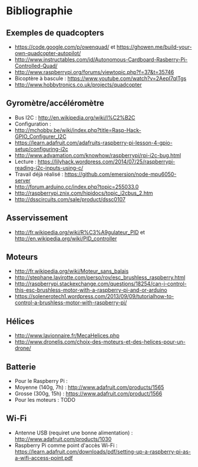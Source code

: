 Bibliographie
=============

Exemples de quadcopters
-----------------------

* https://code.google.com/p/owenquad/ et https://ghowen.me/build-your-own-quadcopter-autopilot/
* http://www.instructables.com/id/Autonomous-Cardboard-Rasberry-Pi-Controlled-Quad/
* http://www.raspberrypi.org/forums/viewtopic.php?f=37&t=35746
* Bicoptère à bascule : https://www.youtube.com/watch?v=2AepI7qITgs
* http://www.hobbytronics.co.uk/projects/quadcopter

Gyromètre/accéléromètre
-----------------------

* Bus I2C : http://en.wikipedia.org/wiki/I%C2%B2C
* Configuration : 
 * http://mchobby.be/wiki/index.php?title=Rasp-Hack-GPIO_Configurer_I2C
 * https://learn.adafruit.com/adafruits-raspberry-pi-lesson-4-gpio-setup/configuring-i2c
 * http://www.advamation.com/knowhow/raspberrypi/rpi-i2c-bug.html
* Lecture : https://lilyhack.wordpress.com/2014/07/25/raspberrypi-reading-i2c-inputs-using-c/
* Travail déjà réalisé : https://github.com/emersion/node-mpu6050-server
* http://forum.arduino.cc/index.php?topic=255033.0
* http://raspberrypi.znix.com/hipidocs/topic_i2cbus_2.htm
* http://dsscircuits.com/sale/product/dssc0107

Asservissement
--------------

* http://fr.wikipedia.org/wiki/R%C3%A9gulateur_PID et http://en.wikipedia.org/wiki/PID_controller

Moteurs
-------

* http://fr.wikipedia.org/wiki/Moteur_sans_balais
* http://stephane.lavirotte.com/perso/rov/esc_brushless_raspberry.html
* http://raspberrypi.stackexchange.com/questions/18254/can-i-control-this-esc-brushless-motor-with-a-raspberry-pi-and-or-arduino
* https://solenerotech1.wordpress.com/2013/09/09/tutorialhow-to-control-a-brushless-motor-with-raspberry-pi/

Hélices
-------

* http://www.lavionnaire.fr/MecaHelices.php
* http://www.dronelis.com/choix-des-moteurs-et-des-helices-pour-un-drone/

Batterie
--------

* Pour le Raspberry Pi :
 * Moyenne (140g, 7h) : http://www.adafruit.com/products/1565
 * Grosse (300g, 15h) : https://www.adafruit.com/product/1566
* Pour les moteurs : TODO

Wi-Fi
-----

* Antenne USB (requiret une bonne alimentation) : http://www.adafruit.com/products/1030
* Raspberry Pi comme point d'accès Wi-Fi : https://learn.adafruit.com/downloads/pdf/setting-up-a-raspberry-pi-as-a-wifi-access-point.pdf
